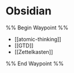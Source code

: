 # Obsidian

%% Begin Waypoint %%
- [[atomic-thinking]]
- [[GTD]]
- [[Zettelkasten]]

%% End Waypoint %%